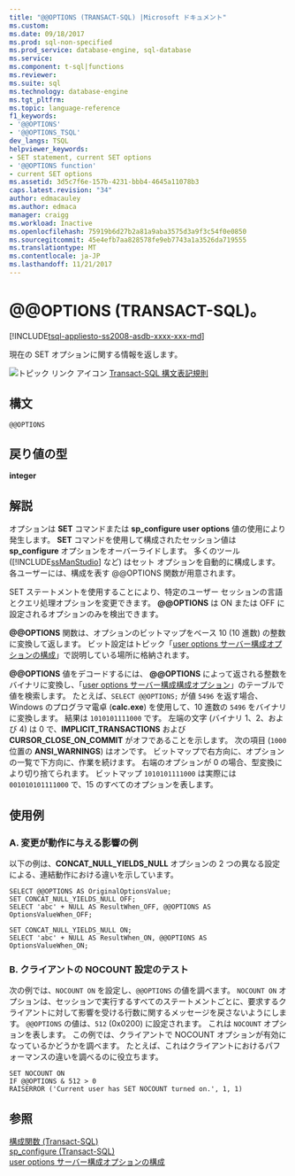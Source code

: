 ```yaml
---
title: "@@OPTIONS (TRANSACT-SQL) |Microsoft ドキュメント"
ms.custom: 
ms.date: 09/18/2017
ms.prod: sql-non-specified
ms.prod_service: database-engine, sql-database
ms.service: 
ms.component: t-sql|functions
ms.reviewer: 
ms.suite: sql
ms.technology: database-engine
ms.tgt_pltfrm: 
ms.topic: language-reference
f1_keywords:
- '@@OPTIONS'
- '@@OPTIONS_TSQL'
dev_langs: TSQL
helpviewer_keywords:
- SET statement, current SET options
- '@@OPTIONS function'
- current SET options
ms.assetid: 3d5c7f6e-157b-4231-bbb4-4645a11078b3
caps.latest.revision: "34"
author: edmacauley
ms.author: edmaca
manager: craigg
ms.workload: Inactive
ms.openlocfilehash: 75919b6d27b2a81a9aba3575d3a9f3c54f0e0850
ms.sourcegitcommit: 45e4efb7aa828578fe9eb7743a1a3526da719555
ms.translationtype: MT
ms.contentlocale: ja-JP
ms.lasthandoff: 11/21/2017
---
```

# <a name="x40x40options-transact-sql"></a>&#x40;&#x40;OPTIONS (TRANSACT-SQL)。
[!INCLUDE[tsql-appliesto-ss2008-asdb-xxxx-xxx-md](../../includes/tsql-appliesto-ss2008-asdb-xxxx-xxx-md.md)]

  現在の SET オプションに関する情報を返します。  
  
 ![トピック リンク アイコン](../../database-engine/configure-windows/media/topic-link.gif "トピック リンク アイコン") [Transact-SQL 構文表記規則](../../t-sql/language-elements/transact-sql-syntax-conventions-transact-sql.md)  
  
## <a name="syntax"></a>構文  
  
```  
@@OPTIONS  
```  
  
## <a name="return-types"></a>戻り値の型  
 **integer**  
  
## <a name="remarks"></a>解説  
 オプションは **SET** コマンドまたは **sp_configure user options** 値の使用により発生します。 **SET** コマンドを使用して構成されたセッション値は **sp_configure** オプションをオーバーライドします。 多くのツール ([!INCLUDE[ssManStudio](../../includes/ssmanstudio-md.md)] など) はセット オプションを自動的に構成します。 各ユーザーには、構成を表す @@OPTIONS 関数が用意されます。  
  
 SET ステートメントを使用することにより、特定のユーザー セッションの言語とクエリ処理オプションを変更できます。 **@@OPTIONS** は ON または OFF に設定されるオプションのみを検出できます。  
  
 **@@OPTIONS** 関数は、オプションのビットマップをベース 10 (10 進数) の整数に変換して返します。 ビット設定はトピック「[user options サーバー構成オプションの構成](../../database-engine/configure-windows/configure-the-user-options-server-configuration-option.md)」で説明している場所に格納されます。  
  
 **@@OPTIONS** 値をデコードするには、 **@@OPTIONS** によって返される整数をバイナリに変換し、「[user options サーバー構成構成オプション](../../database-engine/configure-windows/configure-the-user-options-server-configuration-option.md)」のテーブルで値を検索します。 たとえば、`SELECT @@OPTIONS;` が値 `5496` を返す場合、Windows のプログラマ電卓 (**calc.exe**) を使用して、10 進数の `5496` をバイナリに変換します。 結果は `1010101111000` です。 左端の文字 (バイナリ 1、2、および 4) は 0 で、**IMPLICIT_TRANSACTIONS** および **CURSOR_CLOSE_ON_COMMIT** がオフであることを示します。 次の項目 (`1000` 位置の **ANSI_WARNINGS**) はオンです。 ビットマップで右方向に、オプションの一覧で下方向に、作業を続けます。 右端のオプションが 0 の場合、型変換により切り捨てられます。 ビットマップ `1010101111000` は実際には `001010101111000` で、15 のすべてのオプションを表します。  
  
## <a name="examples"></a>使用例  
  
### <a name="a-demonstration-of-how-changes-affect-behavior"></a>A. 変更が動作に与える影響の例  
 以下の例は、**CONCAT_NULL_YIELDS_NULL** オプションの 2 つの異なる設定による、連結動作における違いを示しています。  
  
```  
SELECT @@OPTIONS AS OriginalOptionsValue;  
SET CONCAT_NULL_YIELDS_NULL OFF;  
SELECT 'abc' + NULL AS ResultWhen_OFF, @@OPTIONS AS OptionsValueWhen_OFF;  
  
SET CONCAT_NULL_YIELDS_NULL ON;  
SELECT 'abc' + NULL AS ResultWhen_ON, @@OPTIONS AS OptionsValueWhen_ON;  
```  
  
### <a name="b-testing-a-client-nocount-setting"></a>B. クライアントの NOCOUNT 設定のテスト  
 次の例では、`NOCOUNT ON` を設定し、`@@OPTIONS` の値を調べます。 `NOCOUNT ON` オプションは、セッションで実行するすべてのステートメントごとに、要求するクライアントに対して影響を受ける行数に関するメッセージを戻さないようにします。 `@@OPTIONS` の値は、`512` (0x0200) に設定されます。 これは `NOCOUNT` オプションを表します。 この例では、クライアントで NOCOUNT オプションが有効になっているかどうかを調べます。 たとえば、これはクライアントにおけるパフォーマンスの違いを調べるのに役立ちます。  
  
```  
SET NOCOUNT ON  
IF @@OPTIONS & 512 > 0   
RAISERROR ('Current user has SET NOCOUNT turned on.', 1, 1)  
```  
  
## <a name="see-also"></a>参照  
 [構成関数 &#40;Transact-SQL&#41;](../../t-sql/functions/configuration-functions-transact-sql.md)   
 [sp_configure &#40;Transact-SQL&#41;](../../relational-databases/system-stored-procedures/sp-configure-transact-sql.md)   
 [user options サーバー構成オプションの構成](../../database-engine/configure-windows/configure-the-user-options-server-configuration-option.md)  
  
  
